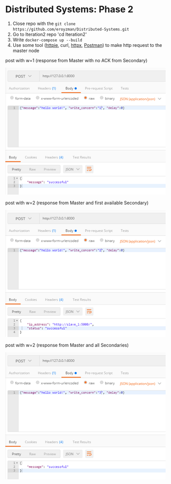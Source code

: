 # Distributed Systems: Phase 2
1. Close repo with the `git clone https://github.com/eroyzman/Distributed-Systems.git`
2. Go to Iteration2 repo 'cd Iteration2'
3. Write `docker-compose up --build`
4. Use some tool ([httpie](https://httpie.io/cli), curl, [httpx](https://www.python-httpx.org/), [Postman](https://www.postman.com/product/what-is-postman)) to make http request to the master node

post with w=1 (response from Master with no ACK from Secondary)

![img.png](img.png)


post with w=2 (response from Master and first available Secondary)

![img_1.png](img_1.png)


post with w=2 (response from Master and all Secondaries)

![img_2.png](img_2.png)

